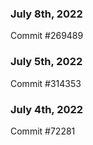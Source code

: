 ### July 8th, 2022

Commit #269489

### July 5th, 2022

Commit #314353


### July 4th, 2022

Commit #72281
